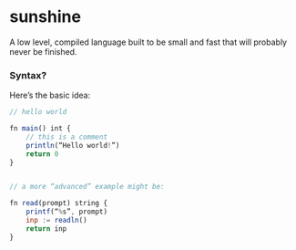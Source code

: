 # sunshine
A low level, compiled language built to be small and fast that will probably never be finished.

### Syntax?
Here’s the basic idea:
```js
// hello world

fn main() int {
    // this is a comment
    println(“Hello world!”)
    return 0
}


// a more “advanced” example might be:

fn read(prompt) string {
    printf(“%s”, prompt)
    inp := readln()
    return inp
}